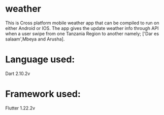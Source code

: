 # weather

This is Cross platform mobile weather app that can be compiled to run on either Android or IOS.
The app gives the update weather info through API when a user swipe from one Tanzania Region to another namely;
['Dar es salaam',Mbeya and Arusha].

# Language used:
Dart 2.10.2v

# Framework used:
Flutter 1.22.2v






